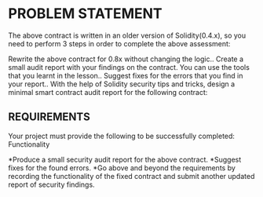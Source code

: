 # PROBLEM STATEMENT
The above contract is written in an older version of Solidity(0.4.x), so you need to perform 3 steps in order to complete the above assessment:

Rewrite the above contract for 0.8x without changing the logic.. Create a small audit report with your findings on the contract. You can use the tools that you learnt in the lesson.. Suggest fixes for the errors that you find in your report..
With the help of Solidity security tips and tricks, design a minimal smart contract audit report for the following contract:


## REQUIREMENTS
Your project must provide the following to be successfully completed: Functionality

*Produce a small security audit report for the above contract.
*Suggest fixes for the found errors.
*Go above and beyond the requirements by recording the functionality of the fixed contract and submit another updated report of security findings.

